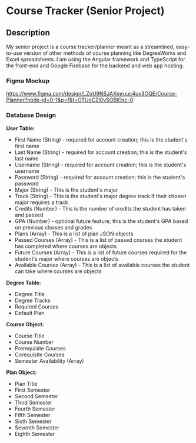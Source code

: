 # Course Tracker (Senior Project)

## Description

My senior project is a course tracker/planner meant as a streamlined, easy-to-use version of other methods of course planning like DegreeWorks and Excel spreadsheets.  I am using the Angular framework and TypeScript for the front-end and Google Firebase for the backend and web app hosting.  

### Figma Mockup
https://www.figma.com/design/LZoU9NSJAXmruuc4uv3OQE/Course-Planner?node-id=0-1&p=f&t=OTUoCZl0vSOBlOsc-0

### Database Design

**User Table:**
- First Name (String) - required for account creation; this is the student's first name
- Last Name (String) - required for account creation; this is the student's last name
- Username (String) - required for account creation; this is the student's username
- Password (String) - required for account creation; this is the student's password
- Major (String) - This is the student's major
- Track (String) - This is the student's major degree track if their chosen major requires a track
- Credits (Number) - This is the number of credits the student has taken and passed
- GPA (Number) - optional future feature; this is the student's GPA based on previous classes and grades
- Plans (Array) - This is a list of plan JSON objects
- Passed Courses (Array) - This is a list of passed courses the student has completed where courses are objects
- Future Courses (Array) - This is a list of future courses required for the student's major where courses are objects
- Available Courses (Array) - This is a list of available courses the student can take where courses are objects

**Degree Table:**
- Degree Title
- Degree Tracks
- Required Courses
- Default Plan

**Course Object:**
- Course Title
- Course Number
- Prerequisite Courses
- Corequisite Courses
- Semester Availability (Array)

**Plan Object:**
- Plan Title
- First Semester
- Second Semester
- Third Semester
- Fourth Semester
- Fifth Semester
- Sixth Semester
- Seventh Semester
- Eighth Semester